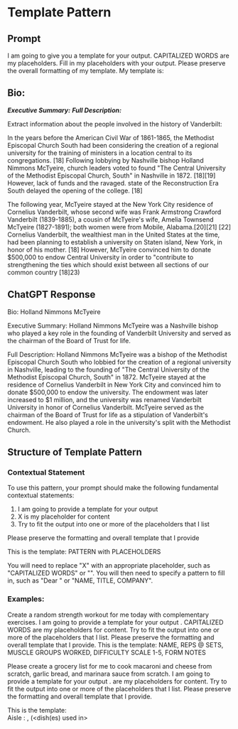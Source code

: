 # Template Pattern

## Prompt
I am going to give you a template for your output. CAPITALIZED WORDS are my placeholders. Fill in my placeholders with your output. Please preserve the overall formatting of my template. My template is:

## Bio: <NAME>
***Executive Summary:*** <ONE SENTENCE SUMMARY>
***Full Description:*** <ONE PARAGRAPH SUMMARY>

Extract information about the people involved in the history of Vanderbilt:

In the years before the American Civil War of 1861-1865, the Methodist Episcopal Church South had been considering the creation of a regional university for the training of ministers in a location central to its congregations. [18] Following lobbying by Nashville bishop Holland Nimmons McTyeire, church leaders voted to found "The Central University of the Methodist Episcopal Church, South" in Nashville in 1872. [18][19] However, lack of funds and the ravaged. state of the Reconstruction Era South delayed the opening of the college. [18]

The following year, McTyeire stayed at the New York City residence of Cornelius Vanderbilt, whose second wife was Frank Armstrong Crawford Vanderbilt (1839-1885), a cousin of McTyeire's wife, Amelia Townsend McTyeire (1827-1891); both women were from Mobile, Alabama.[20][21] [22] Cornelius Vanderbilt, the wealthiest man in the United States at the time, had been planning to establish a university on Staten island, New York, in honor of his mother. [18] However, McTyeire convinced him to donate $500,000 to endow Central University in order to "contribute to strengthening the ties which should exist between all sections of our common country [18]23)

## ChatGPT Response
Bio: Holland Nimmons McTyeire

Executive Summary: Holland Nimmons McTyeire was a Nashville bishop who played a key role in the founding of Vanderbilt University and served as the chairman of the Board of Trust for life.

Full Description: Holland Nimmons McTyeire was a bishop of the Methodist Episcopal
Church South who lobbied for the creation of a regional university in Nashville, leading to the founding of "The Central University of the Methodist Episcopal Church, South" in 1872. McTyeire stayed at the residence of Cornelius Vanderbilt in New York City and convinced him to donate $500,000 to endow the university. The endowment was later increased to $1 million, and the university was renamed Vanderbilt University in honor of Cornelius Vanderbilt. McTyeire served as the chairman of the Board of Trust for life as a stipulation of Vanderbilt's endowment. He also played a role in the university's split with the Methodist Church.

## Structure of Template Pattern
### Contextual Statement
To use this pattern, your prompt should make the following fundamental contextual statements:

1. I am going to provide a template for your output 
1. X is my placeholder for content 
1. Try to fit the output into one or more of the placeholders that I list 

Please preserve the formatting and overall template that I provide 

This is the template: PATTERN with PLACEHOLDERS

You will need to replace "X" with an appropriate placeholder, such as "CAPITALIZED WORDS" or "<PLACEHOLDER>". You will then need to specify a pattern to fill in, such as "Dear <FULL NAME>" or "NAME, TITLE, COMPANY".

### Examples:

Create a random strength workout for me today with complementary exercises. I am going to provide a template for your output . CAPITALIZED WORDS are my placeholders for content. Try to fit the output into one or more of the placeholders that I list. Please preserve the formatting and overall template that I provide. This is the template: NAME, REPS @ SETS, MUSCLE GROUPS WORKED, DIFFICULTY SCALE 1-5, FORM NOTES

Please create a grocery list for me to cook macaroni and cheese from scratch, garlic bread, and marinara sauce from scratch. I am going to provide a template for your output . <placeholder> are my placeholders for content. Try to fit the output into one or more of the placeholders that I list. Please preserve the formatting and overall template that I provide.   

This is the template:   
Aisle <name of aisle>: 
<item needed from aisle>, <qty> (<dish(es) used in>